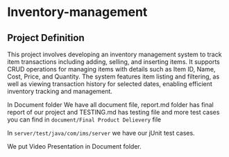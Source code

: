 # Inventory-management

## Project Definition
This project involves developing an inventory management system to track item transactions including adding, selling, and inserting items. It supports CRUD operations for managing items with details such as Item ID,
Name, Cost, Price, and Quantity. The system features item listing and filtering, as well as viewing transaction history for selected dates, enabling efficient inventory tracking and management.

In Document folder We have all document file, report.md folder has final report of our project and TESTING.md has testing file and more test cases you can find in ```document/Final Product Delievery``` file

In ```server/test/java/com/ims/server``` we have our jUnit test cases.

We put Video Presentation in Document folder.
